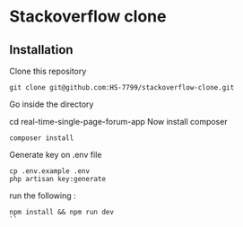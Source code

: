 # Stackoverflow clone

## Installation
Clone this repository
```
git clone git@github.com:HS-7799/stackoverflow-clone.git
```
Go inside the directory

cd real-time-single-page-forum-app
Now install composer
```
composer install
```
Generate key on .env file
```
cp .env.example .env
php artisan key:generate
````

run the following : 
```
npm install && npm run dev
``

